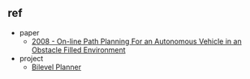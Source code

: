 


## ref

- paper
    - [2008 - On-line Path Planning For an Autonomous Vehicle in an Obstacle Filled Environment](https://folk.ntnu.no/skoge/prost/proceedings/cdc-2008/data/papers/1745.pdf)
- project
    - [Bilevel Planner](https://github.com/OxDuke/Bilevel-Planner)